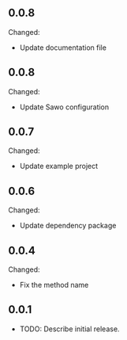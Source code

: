 ## 0.0.8
Changed:
* Update documentation file

## 0.0.8
Changed:
* Update Sawo configuration

## 0.0.7
Changed:
* Update example project

## 0.0.6
Changed:
* Update dependency package

## 0.0.4
Changed:
* Fix the method name

## 0.0.1

* TODO: Describe initial release.

